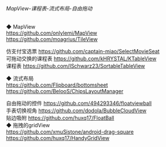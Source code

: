 ###### MapView-课程表-流式布局-自由拖动

◆ MapView  
https://github.com/onlylemi/MapView  
https://github.com/moagrius/TileView  

仿支付宝选票    https://github.com/captain-miao/SelectMovieSeat  
可拖动交换的课程表    https://github.com/kHRYSTAL/KTableView  
课程表    https://github.com/ISchwarz23/SortableTableView  

◆ 流式布局  
https://github.com/Flipboard/bottomsheet  
https://github.com/BelooS/ChipsLayoutManager  

自由拖动的控件 https://github.com/494293346/floatviewball  
手表切换视角  https://github.com/dodola/BubbleCloudView  
贴边吸附  https://github.com/huxq17/FloatBall  
◆ 拖拽的gridView  
https://github.com/xmuSistone/android-drag-square    
https://github.com/huxq17/HandyGridView  
